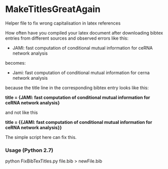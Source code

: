 # MakeTitlesGreatAgain
Helper file to fix wrong capitalisation in latex references

How often have you compiled your latex document after downloading bibtex entries from different sources and observed errors like this:

* JAMI: fast computation of conditional mutual information for ceRNA network analysis

becomes:

* Jami: fast computation of conditional mutual information for cerna network analysis

because the title line in the corresponding bibtex entry looks like this:

**title = {JAMI: fast computation of conditional mutual information for ceRNA network analysis}**

and not like this

**title = {{JAMI: fast computation of conditional mutual information for ceRNA network analysis}}**

The simple script here can fix this.

### Usage (Python 2.7)

python FixBibTexTitles.py file.bib > newFile.bib
